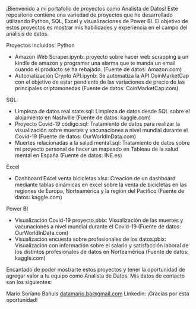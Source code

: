 ¡Bienvenido a mi portafolio de proyectos como Analista de Datos! 
Este repositorio contiene una variedad de proyectos que he desarrollado utilizando Python, SQL, Excel y visualizaciones de Power BI. 
El objetivo de estos proyectos es mostrar mis habilidades y experiencia en el campo del análisis de datos.

Proyectos Incluidos:
Python
- Amazon Web Scraper.ipynb: proyecto sobre hacer web scrapping a un kindle de amazon y programar una alarma que te manda un email cuando el producto se ha rebajado. (Fuente de datos: Amazon.com)
- Automatización Crypto API.ipynb: Se automatiza la API CoinMarketCap con el objetivo de estar pendiente de las variaciones de precio de las principales criptomonedas (Fuente de datos: CoinMarketCap.com)

SQL      
- Limpieza de datos real state.sql: Limpieza de datos desde SQL sobre el alojamiento en Nashville (Fuente de datos: kaggle.com)
- Proyecto Covid-19 código.sql: Tratamiento de datos para realizar la visualización sobre muertes y vacunaciones a nivel mundial durante el Covid-19 (Fuente de datos: OurWorldInData.com)
- Muertes relacionadas a la salud mental.sql: Tratamiento de datos sobre mi proyecto personal de hacer un mapeado en Tableau de la salud mental en España (Fuente de datos: INE.es)

Excel
- Dashboard Excel venta bicicletas.xlsx: Creación de un dashboard mediante tablas dinámicas en excel sobre la venta de bicicletas en las regiones de Europa, Norteamérica y la región del Pacífico (Fuente de datos: kaggle.com)

Power BI
- Visualización Covid-19 proyecto.pbix: Visualización de las muertes y vacunaciones a nivel mundial durante el Covid-19 (Fuente de datos: OurWorldInData.com)
- Visualización encuesta sobre profesionales de los datos.pbix: Visualización con información sobre el salario y satisfacción laboral de los distintos profesionales de datos en Norteamérica (Fuente de datos: kaggle.com)


Encantado de poder mostrarte estos proyectos y tener la oportunidad de agregar valor a tu equipo como Analista de Datos. 
Mis datos de contacto son los siguientes:

Mario Soriano Bañuls
datamario.ba@gmail.com
Linkedin:
¡Gracias por esta oportunidad!
